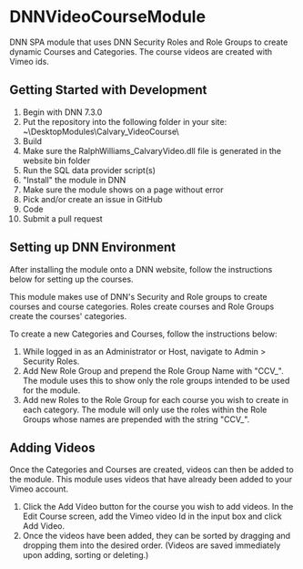 # DNNVideoCourseModule
DNN SPA module that uses DNN Security Roles and Role Groups to create dynamic Courses and Categories. The course videos are created with Vimeo ids.

## Getting Started with Development

1. Begin with DNN 7.3.0
2. Put the repository into the following folder in your site:  ~\DesktopModules\Calvary_VideoCourse\
3. Build
4. Make sure the RalphWilliams_CalvaryVideo.dll file is generated in the website bin folder
5. Run the SQL data provider script(s)
6. "Install" the module in DNN
7. Make sure the module shows on a page without error
8. Pick and/or create an issue in GitHub
9. Code
10. Submit a pull request
 

## Setting up DNN Environment
After installing the module onto a DNN website, follow the instructions below for setting up the courses.

This module makes use of DNN's Security and Role groups to create courses and course categories. Roles create courses and Role Groups create the courses' categories.

To create a new Categories and Courses, follow the instructions below:

1. While logged in as an Administrator or Host, navigate to Admin > Security Roles.
2. Add New Role Group and prepend the Role Group Name with "CCV_". The module uses this to show only the role groups intended to be used for the module. 
3. Add new Roles to the Role Group for each course you wish to create in each category. The module will only use the roles within the Role Groups whose names are prepended with the string "CCV_".

## Adding Videos
Once the Categories and Courses are created, videos can then be added to the module. This module uses videos that have already been added to your Vimeo account.

1. Click the Add Video button for the course you wish to add videos. In the Edit Course screen, add the Vimeo video Id in the input box and click Add Video. 
2. Once the videos have been added, they can be sorted by dragging and dropping them into the desired order.
(Videos are saved immediately upon adding, sorting or deleting.)
